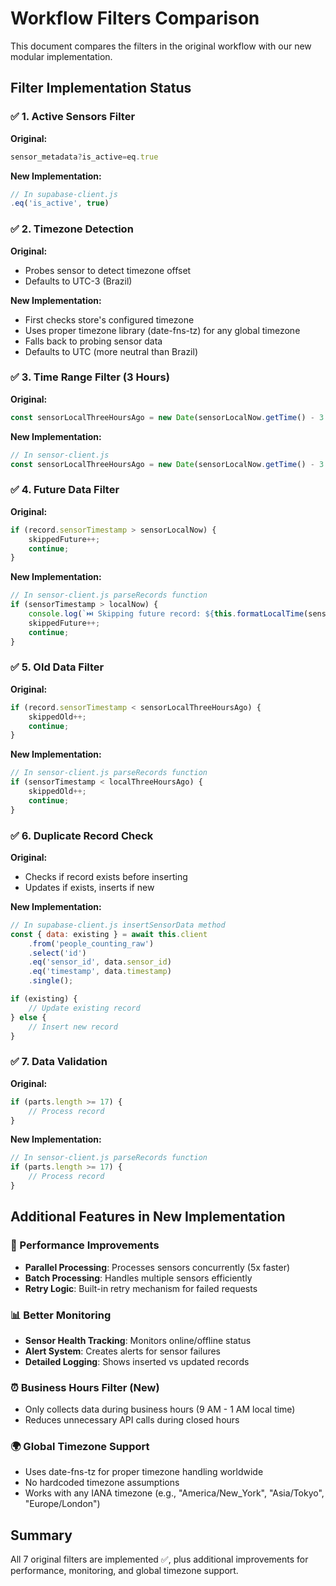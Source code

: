 # Workflow Filters Comparison

This document compares the filters in the original workflow with our new modular implementation.

## Filter Implementation Status

### ✅ 1. Active Sensors Filter
**Original:**
```javascript
sensor_metadata?is_active=eq.true
```

**New Implementation:**
```javascript
// In supabase-client.js
.eq('is_active', true)
```

### ✅ 2. Timezone Detection
**Original:**
- Probes sensor to detect timezone offset
- Defaults to UTC-3 (Brazil)

**New Implementation:**
- First checks store's configured timezone
- Uses proper timezone library (date-fns-tz) for any global timezone
- Falls back to probing sensor data
- Defaults to UTC (more neutral than Brazil)

### ✅ 3. Time Range Filter (3 Hours)
**Original:**
```javascript
const sensorLocalThreeHoursAgo = new Date(sensorLocalNow.getTime() - 3 * 60 * 60 * 1000);
```

**New Implementation:**
```javascript
// In sensor-client.js
const sensorLocalThreeHoursAgo = new Date(sensorLocalNow.getTime() - 3 * 60 * 60 * 1000);
```

### ✅ 4. Future Data Filter
**Original:**
```javascript
if (record.sensorTimestamp > sensorLocalNow) {
    skippedFuture++;
    continue;
}
```

**New Implementation:**
```javascript
// In sensor-client.js parseRecords function
if (sensorTimestamp > localNow) {
    console.log(`⏭️ Skipping future record: ${this.formatLocalTime(sensorTimestamp)}`);
    skippedFuture++;
    continue;
}
```

### ✅ 5. Old Data Filter
**Original:**
```javascript
if (record.sensorTimestamp < sensorLocalThreeHoursAgo) {
    skippedOld++;
    continue;
}
```

**New Implementation:**
```javascript
// In sensor-client.js parseRecords function
if (sensorTimestamp < localThreeHoursAgo) {
    skippedOld++;
    continue;
}
```

### ✅ 6. Duplicate Record Check
**Original:**
- Checks if record exists before inserting
- Updates if exists, inserts if new

**New Implementation:**
```javascript
// In supabase-client.js insertSensorData method
const { data: existing } = await this.client
    .from('people_counting_raw')
    .select('id')
    .eq('sensor_id', data.sensor_id)
    .eq('timestamp', data.timestamp)
    .single();

if (existing) {
    // Update existing record
} else {
    // Insert new record
}
```

### ✅ 7. Data Validation
**Original:**
```javascript
if (parts.length >= 17) {
    // Process record
}
```

**New Implementation:**
```javascript
// In sensor-client.js parseRecords function
if (parts.length >= 17) {
    // Process record
}
```

## Additional Features in New Implementation

### 🚀 Performance Improvements
- **Parallel Processing**: Processes sensors concurrently (5x faster)
- **Batch Processing**: Handles multiple sensors efficiently
- **Retry Logic**: Built-in retry mechanism for failed requests

### 📊 Better Monitoring
- **Sensor Health Tracking**: Monitors online/offline status
- **Alert System**: Creates alerts for sensor failures
- **Detailed Logging**: Shows inserted vs updated records

### ⏰ Business Hours Filter (New)
- Only collects data during business hours (9 AM - 1 AM local time)
- Reduces unnecessary API calls during closed hours

### 🌍 Global Timezone Support
- Uses date-fns-tz for proper timezone handling worldwide
- No hardcoded timezone assumptions
- Works with any IANA timezone (e.g., "America/New_York", "Asia/Tokyo", "Europe/London")

## Summary

All 7 original filters are implemented ✅, plus additional improvements for performance, monitoring, and global timezone support.